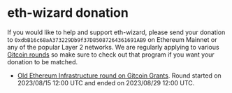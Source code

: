 # eth-wizard donation

If you would like to help and support eth-wizard, please send your donation to `0xdbB16c68aA373229Db9f37D85087264361691AB9` on Ethereum Mainnet or any of the popular Layer 2 networks. We are regularly applying to various [Gitcoin rounds](https://explorer.gitcoin.co/) so make sure to check out that program if you want your donation to be matched.

- [Old Ethereum Infrastructure round on Gitcoin Grants](https://explorer.gitcoin.co/#/round/424/0x222ea76664ed77d18d4416d2b2e77937b76f0a35/0x222ea76664ed77d18d4416d2b2e77937b76f0a35-7). Round started on 2023/08/15 12:00 UTC and ended on 2023/08/29 12:00 UTC.